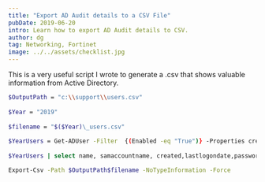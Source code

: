 ```yaml
---
title: "Export AD Audit details to a CSV File"
pubDate: 2019-06-20
intro: Learn how to export AD Audit details to CSV.
author: dg
tag: Networking, Fortinet
image: ../../assets/checklist.jpg
---
```


This is a very useful script I wrote to generate a .csv that shows valuable information from Active Directory.

```bash
$OutputPath = "c:\\support\\users.csv"  
  
$Year = "2019"  
  
$filename = "$($Year)\_users.csv"  
  
$YearUsers = Get-ADUser -Filter  {(Enabled -eq "True")} -Properties created, lastlogondate,passwordlastset,passwordneverexpires  
  
$YearUsers | select name, samaccountname, created,lastlogondate,passwordlastset,passwordneverexpires |  

Export-Csv -Path $OutputPath$filename -NoTypeInformation -Force